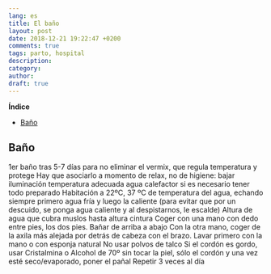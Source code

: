 ```yaml
---
lang: es
title: El baño
layout: post
date: 2018-12-21 19:22:47 +0200
comments: true
tags: parto, hospital
description:
category:
author:
draft: true
---
```

**Índice**
<!-- TOC depthFrom:1 insertAnchor:true orderedList:true -->

- [Baño](#ba%C3%B1o)

<!-- /TOC -->


<a id="markdown-baño" name="baño"></a>
## Baño
1er baño tras 5-7 días para no eliminar el vermix, que regula temperatura y protege
Hay que asociarlo a momento de relax, no de higiene: 
bajar iluminación
temperatura adecuada agua
calefactor si es necesario
tener todo preparado
Habitación a 22ºC, 37 ºC de temperatura del agua, echando siempre primero agua fría y luego la caliente (para evitar que por un descuido, se ponga agua caliente y al despistarnos, le escalde)
Altura de agua que cubra muslos hasta altura cintura
Coger con una mano con dedo entre pies, los dos pies.
Bañar de arriba a abajo
Con la otra mano, coger de la axila más alejada por detrás de cabeza con el brazo.
Lavar primero con la mano o con esponja natural
No usar polvos de talco
Si el cordón es gordo, usar Cristalmina o Alcohol de 70º sin tocar la piel, sólo el cordón y una vez esté seco/evaporado, poner el pañal
Repetir 3 veces al día
